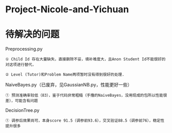 # Project-Nicole-and-Yichuan
# 待解决的问题
Preprocessing.py

    ① Child Id 存在大量缺失，直接删除不妥，填补难度大，且Anon Student Id不能很好的对这项进行替代，

    ② Level (Tutor)和Problem Name两项暂时没有得到很好的处理.


NaiveBayes.py（已废弃，见GaussianNB.py，性能更好一些）

    ① 预测准确率较低（83），鉴于代码非常粗糙（手撸的NaiveBayes，没用现成的包所以性能很差），可能含有问题
    

DecisionTree.py

    ① 调参后效果尚可，本身score 91.5（调参前93.6），交叉验证88.5（调参前76），稳定性提升很多
